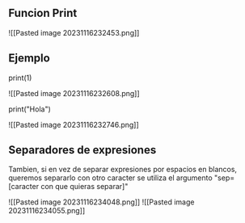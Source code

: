 
## Funcion Print

![[Pasted image 20231116232453.png]]

## Ejemplo

print(1)

![[Pasted image 20231116232608.png]]

print("Hola")

![[Pasted image 20231116232746.png]]

## Separadores de expresiones

Tambien, si en vez de separar expresiones por espacios en blancos, queremos separarlo con otro caracter se utiliza el argumento "sep=[caracter con que quieras separar]"

![[Pasted image 20231116234048.png]]
![[Pasted image 20231116234055.png]]




